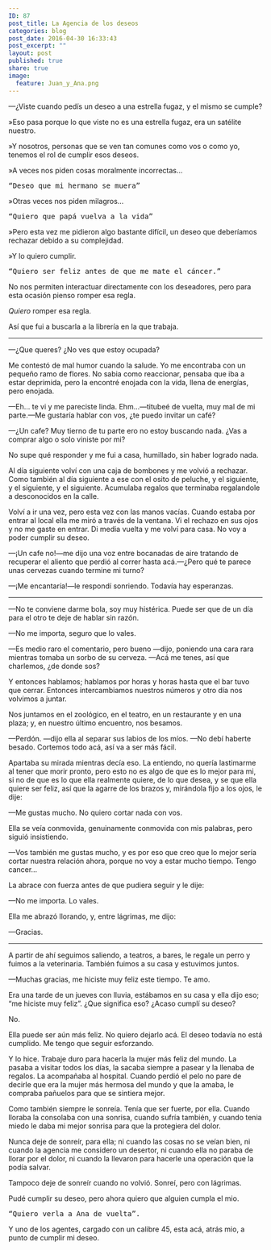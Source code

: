 ```yaml
---
ID: 87
post_title: La Agencia de los deseos
categories: blog
post_date: 2016-04-30 16:33:43
post_excerpt: ""
layout: post
published: true
share: true
image:
  feature: Juan_y_Ana.png
---
```

<span style="font-weight: 400;">—¿Viste cuando pedís un deseo a una estrella fugaz, y el mismo se cumple?</span>

<span style="font-weight: 400;">»Eso pasa porque lo que viste no es una estrella fugaz, era un satélite nuestro.</span>

<span style="font-weight: 400;">»Y nosotros, personas que se ven tan comunes como vos o como yo, tenemos el rol de cumplir esos deseos.</span>

<span style="font-weight: 400;">»A veces nos piden cosas moralmente incorrectas…</span>
<pre><span style="font-weight: 400;">“Deseo que mi hermano se muera”</span></pre>
<span style="font-weight: 400;">»Otras veces nos piden milagros…</span>
<pre><span style="font-weight: 400;">“Quiero que papá vuelva a la vida”</span></pre>
<span style="font-weight: 400;">»Pero esta vez me pidieron algo bastante difícil, un deseo que deberíamos rechazar debido a su complejidad.</span>

<span style="font-weight: 400;">»Y lo quiero cumplir.</span>
<pre><span style="font-weight: 400;">“Quiero ser feliz antes de que me mate el cáncer.”</span></pre>
<span style="font-weight: 400;">No nos permiten interactuar directamente con los deseadores, pero para esta ocasión pienso romper esa regla.</span>

<i><span style="font-weight: 400;">Quiero</span></i><span style="font-weight: 400;"> romper esa regla.</span>

<span style="font-weight: 400;">Así que fui a buscarla a la librería en la que trabaja.</span>

<hr />

<span style="font-weight: 400;">—¿Que queres? ¿No ves que estoy ocupada?</span>

<span style="font-weight: 400;">Me contestó de mal humor cuando la salude. Yo me encontraba con un pequeño ramo de flores. No sabia como reaccionar, pensaba que iba a estar deprimida, pero la encontré enojada con la vida, llena de energías, pero enojada.</span>

<span style="font-weight: 400;">—Eh… te vi y me pareciste linda. Ehm...—titubeé de vuelta, muy mal de mi parte.—Me gustaría hablar con vos, ¿te puedo invitar un café?</span>

<span style="font-weight: 400;">—¿Un cafe? Muy tierno de tu parte ero no estoy buscando nada. ¿Vas a comprar algo o solo viniste por mi?</span>

<span style="font-weight: 400;">No supe qué responder y me fui a casa, humillado, sin haber logrado nada.</span>

<span style="font-weight: 400;">Al día siguiente volví con una caja de bombones y me volvió a rechazar. Como también al día siguiente a ese con el osito de peluche, y el siguiente, y el siguiente, y el siguiente. Acumulaba regalos que terminaba regalandole a desconocidos en la calle.</span>

<span style="font-weight: 400;">Volví a ir una vez, pero esta vez con las manos vacías. Cuando estaba por entrar al local ella me miró a través de la ventana. Vi el rechazo en sus ojos y no me gaste en entrar. Di media vuelta y me volví para casa. No voy a poder cumplir su deseo.</span>

<span style="font-weight: 400;">—¡Un cafe no!—me dijo una voz entre bocanadas de aire tratando de recuperar el aliento que perdió al correr hasta acá.—¿Pero qué te parece unas cervezas cuando termine mi turno?</span>

<span style="font-weight: 400;">—¡Me encantaría!—le respondí sonriendo. Todavía hay esperanzas.</span>

<hr />

<span style="font-weight: 400;">—No te conviene darme bola, soy muy histérica. Puede ser que de un día para el otro te deje de hablar sin razón.</span>

<span style="font-weight: 400;">—No me importa, seguro que lo vales.</span>

<span style="font-weight: 400;">—Es medio raro el comentario, pero bueno —dijo, poniendo una cara rara mientras tomaba un sorbo de su cerveza. —Acá me tenes, así que charlemos, ¿de donde sos?</span>

<span style="font-weight: 400;">Y entonces hablamos; hablamos por horas y horas hasta que el bar tuvo que cerrar. Entonces intercambiamos nuestros números y otro día nos volvimos a juntar.</span>

<span style="font-weight: 400;">Nos juntamos en el zoológico, en el teatro, en un restaurante y en una plaza; y, en nuestro último encuentro, nos besamos.</span>

<span style="font-weight: 400;">—Perdón. —dijo ella al separar sus labios de los míos. —No debí haberte besado. Cortemos todo acá, así va a ser más fácil.</span>

<span style="font-weight: 400;">Apartaba su mirada mientras decía eso. La entiendo, no quería lastimarme al tener que morir pronto, pero esto no es algo de que es lo mejor para mi, si no de que es lo que ella realmente quiere, de lo que desea, y se que ella quiere ser feliz, así que la agarre de los brazos y, mirándola fijo a los ojos, le dije:</span>

<span style="font-weight: 400;">—Me gustas mucho. No quiero cortar nada con vos.</span>

<span style="font-weight: 400;">Ella se veía conmovida, genuinamente conmovida con mis palabras, pero siguió insistiendo.</span>

<span style="font-weight: 400;">—Vos también me gustas mucho, y es por eso que creo que lo mejor sería cortar nuestra relación ahora, porque no voy a estar mucho tiempo. Tengo cancer…</span>

<span style="font-weight: 400;">La abrace con fuerza antes de que pudiera seguir y le dije:</span>

<span style="font-weight: 400;">—No me importa. Lo vales.</span>

<span style="font-weight: 400;">Ella me abrazó llorando, y, entre lágrimas, me dijo:</span>

<span style="font-weight: 400;">—Gracias.</span>

<hr />

<span style="font-weight: 400;">A partir de ahí seguimos saliendo, a teatros, a bares, le regale un perro y fuimos a la veterinaria. También fuimos a su casa y estuvimos juntos.</span>

<span style="font-weight: 400;">—Muchas gracias, me hiciste muy feliz este tiempo. Te amo.</span>

<span style="font-weight: 400;">Era una tarde de un jueves con lluvia, estábamos en su casa y ella dijo eso; “me hiciste muy feliz”. ¿Que significa eso? ¿Acaso cumplí su deseo?</span>

<span style="font-weight: 400;">No.</span>

<span style="font-weight: 400;">Ella puede ser aún más feliz. No quiero dejarlo acá. El deseo todavía no está cumplido. Me tengo que seguir esforzando.</span>

<span style="font-weight: 400;">Y lo hice. Trabaje duro para hacerla la mujer más feliz del mundo. La pasaba a visitar todos los días, la sacaba siempre a pasear y la llenaba de regalos. La acompañaba al hospital. Cuando perdió el pelo no pare de decirle que era la mujer más hermosa del mundo y que la amaba, le compraba pañuelos para que se sintiera mejor.</span>

<span style="font-weight: 400;">Como también siempre le sonreía. Tenía que ser fuerte, por ella. Cuando lloraba la consolaba con una sonrisa, cuando sufría también, y cuando tenia miedo le daba mi mejor sonrisa para que la protegiera del dolor.</span>

<span style="font-weight: 400;">Nunca deje de sonreír, para ella; ni cuando las cosas no se veían bien, ni cuando la agencia me considero un desertor, ni cuando ella no paraba de llorar por el dolor, ni cuando la llevaron para hacerle una operación que la podía salvar.</span>

<span style="font-weight: 400;">Tampoco deje de sonreír cuando no volvió. Sonreí, pero con lágrimas.</span>

<span style="font-weight: 400;">Pudé cumplir su deseo, pero ahora quiero que alguien cumpla el mio.</span>
<pre><span style="font-weight: 400;">“Quiero verla a Ana de vuelta”.</span></pre>
<span style="font-weight: 400;">Y uno de los agentes, cargado con un calibre 45, esta acá, atrás mio, a punto de cumplir mi deseo.</span>
